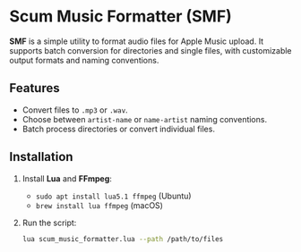 # Scum Music Formatter (SMF)

**SMF** is a simple utility to format audio files for Apple Music upload. It supports batch conversion for directories and single files, with customizable output formats and naming conventions.

## Features

- Convert files to `.mp3` or `.wav`.
- Choose between `artist-name` or `name-artist` naming conventions.
- Batch process directories or convert individual files.

## Installation

1. Install **Lua** and **FFmpeg**:
   - `sudo apt install lua5.1 ffmpeg` (Ubuntu)
   - `brew install lua ffmpeg` (macOS)

2. Run the script:
   ```bash
   lua scum_music_formatter.lua --path /path/to/files
